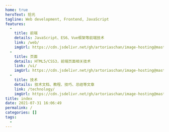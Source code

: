 ```yaml
---
home: true
heroText: 拾光
tagline: Web development, Frontend, JavaScript
features: 
  - 
    title: 前端
    details: JavaScript、ES6、Vue框架等前端技术
    link: /web/
    imgUrl: https://cdn.jsdelivr.net/gh/artoriaschan/image-hosting@master/blog/image.1egvghjhj1c0.webp
  - 
    title: 页面
    details: HTML5/CSS3，前端页面相关技术
    link: /ui/
    imgUrl: https://cdn.jsdelivr.net/gh/artoriaschan/image-hosting@master/blog/image-3.1g73plgjzv6o.webp
  - 
    title: 技术
    details: 技术文档、教程、技巧、总结等文章
    link: /technology/
    imgUrl: https://cdn.jsdelivr.net/gh/artoriaschan/image-hosting@master/blog/image-2.1jmvejqo75r4.webp
title: index
date: 2021-07-31 16:06:49
permalink: /
categories: []
tags: 
  - 
---
```

